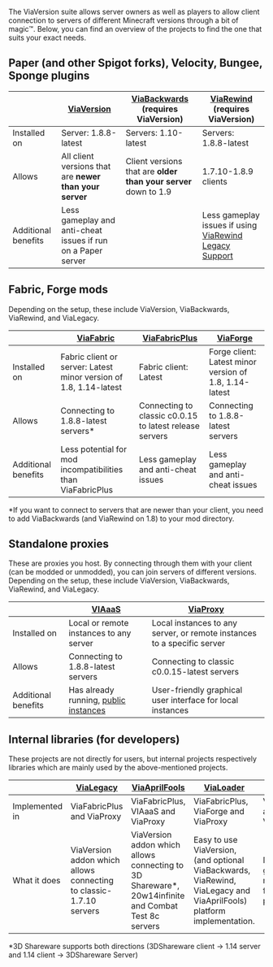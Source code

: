 The ViaVersion suite allows server owners as well as players to allow client connection to servers of different
Minecraft versions through a bit of magic:tm:. Below, you can find an overview of the projects to find the one that
suits your exact needs.

## Paper (and other Spigot forks), Velocity, Bungee, Sponge plugins

|                     | [ViaVersion](https://github.com/ViaVersion/ViaVersion)       | [ViaBackwards](https://github.com/ViaVersion/ViaBackwards) (requires ViaVersion) | [ViaRewind](https://github.com/ViaVersion/ViaRewind) (requires ViaVersion)                                       |
|---------------------|--------------------------------------------------------------|----------------------------------------------------------------------------------|------------------------------------------------------------------------------------------------------------------|
| Installed on        | Server: 1.8.8-latest                                         | Servers: 1.10-latest                                                             | Servers: 1.8.8-latest                                                                                            |
| Allows              | All client versions that are **newer than your server**      | Client versions that are **older than your server** down to 1.9                  | 1.7.10-1.8.9 clients                                                                                             |
| Additional benefits | Less gameplay and anti-cheat issues if run on a Paper server |                                                                                  | Less gameplay issues if using [ViaRewind Legacy Support](https://github.com/ViaVersion/ViaRewind-Legacy-Support) |

## Fabric, Forge mods

Depending on the setup, these include ViaVersion, ViaBackwards, ViaRewind, and ViaLegacy.

|                     | [ViaFabric](https://github.com/ViaVersion/ViaFabric)              | [ViaFabricPlus](https://github.com/ViaVersion/ViaFabricPlus) | [ViaForge](https://github.com/ViaVersion/ViaForge)                            |
|---------------------|-------------------------------------------------------------------|--------------------------------------------------------------|-------------------------------------------------------------------------------|
| Installed on        | Fabric client or server: Latest minor version of 1.8, 1.14-latest | Fabric client: Latest                                        | Forge client: Latest minor version of 1.8, 1.14-latest                        |
| Allows              | Connecting to 1.8.8-latest servers*                               | Connecting to classic c0.0.15 to latest release servers      | Connecting to 1.8.8-latest servers                                            |
| Additional benefits | Less potential for mod incompatibilities than ViaFabricPlus       | Less gameplay and anti-cheat issues                          | Less gameplay and anti-cheat issues                                           |

*If you want to connect to servers that are newer than your client, you need to add ViaBackwards (and ViaRewind on 1.8)
to your mod directory.

## Standalone proxies

These are proxies you host. By connecting through them with your client (can be modded or unmodded), you can join
servers of different versions. Depending on the setup, these include ViaVersion, ViaBackwards, ViaRewind, and ViaLegacy.

|                     | [VIAaaS](https://github.com/ViaVersion/VIAaaS)                                                              | [ViaProxy](https://github.com/ViaVersion/ViaProxy)                      |
|---------------------|-------------------------------------------------------------------------------------------------------------|-------------------------------------------------------------------------|
| Installed on        | Local or remote instances to any server                                                                     | Local instances to any server, or remote instances to a specific server |
| Allows              | Connecting to 1.8.8-latest servers                                                                          | Connecting to classic c0.0.15-latest servers                            |
| Additional benefits | Has already running, [public instances](https://github.com/ViaVersion/VIAaaS/wiki/List-of-Public-Instances) | User-friendly graphical user interface for local instances              |

## Internal libraries (for developers)

These projects are not directly for users, but internal projects respectively libraries which are mainly used by the above-mentioned projects.

|                | [ViaLegacy](https://github.com/ViaVersion/ViaLegacy)               | [ViaAprilFools](https://github.com/ViaVersion/ViaAprilFools)                                        | [ViaLoader](https://github.com/ViaVersion/ViaLoader)                                                                 | [Mappings](https://github.com/ViaVersion/Mappings)        |
|----------------|--------------------------------------------------------------------|-----------------------------------------------------------------------------------------------------|----------------------------------------------------------------------------------------------------------------------|-----------------------------------------------------------|
| Implemented in | ViaFabricPlus and ViaProxy                                         | ViaFabricPlus, VIAaaS and ViaProxy                                                                  | ViaFabricPlus, ViaForge and ViaProxy                                                                                 | ViaVersion and ViaBackwards                               |
| What it does   | ViaVersion addon which allows connecting to classic-1.7.10 servers | ViaVersion addon which allows connecting to 3D Shareware*, 20w14infinite and Combat Test 8c servers | Easy to use ViaVersion, (and optional ViaBackwards, ViaRewind, ViaLegacy and ViaAprilFools) platform implementation. | Mapping generator and mapping files for the Via projects. |

*3D Shareware supports both directions (3DShareware client -> 1.14 server and 1.14 client -> 3DShareware Server)
